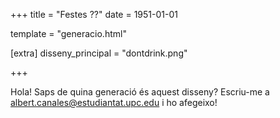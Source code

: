 +++
title = "Festes ??"
date = 1951-01-01

template = "generacio.html"

[extra]
disseny_principal = "dontdrink.png"

+++

Hola! Saps de quina generació és aquest disseny? Escriu-me a <albert.canales@estudiantat.upc.edu> i ho afegeixo!
